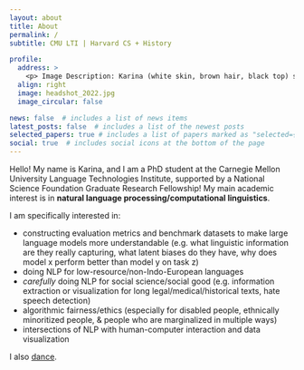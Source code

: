 ```yaml
---
layout: about
title: About
permalink: /
subtitle: CMU LTI | Harvard CS + History

profile:
  address: >
    <p> Image Description: Karina (white skin, brown hair, black top) smiling at the camera outside. Picture credits: Oriana Li Halevy, 2022. </p>
  align: right
  image: headshot_2022.jpg
  image_circular: false  

news: false  # includes a list of news items
latest_posts: false  # includes a list of the newest posts
selected_papers: true # includes a list of papers marked as "selected={true}"
social: true  # includes social icons at the bottom of the page
---
```


Hello! My name is Karina, and I am a PhD student at the Carnegie Mellon University Language Technologies Institute, supported by a National Science Foundation Graduate Research Fellowship! My main academic interest is in **natural language processing/computational linguistics**.

I am specifically interested in:  
- constructing evaluation metrics and benchmark datasets to make large language models more understandable (e.g. what linguistic information are they really capturing, what latent biases do they have, why does model x perform better than model y on task z)  
- doing NLP for low-resource/non-Indo-European languages  
- *carefully* doing NLP for social science/social good (e.g. information extraction or visualization for long legal/medical/historical texts, hate speech detection)  
- algorithmic fairness/ethics (especially for disabled people, ethnically minoritized people, & people who are marginalized in multiple ways)  
- intersections of NLP with human-computer interaction and data visualization  

I also [dance](/dance).

